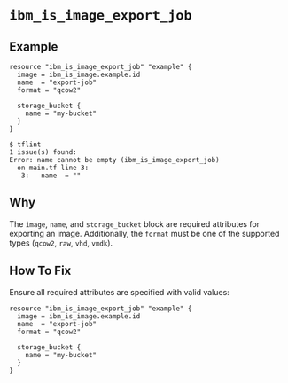 # `ibm_is_image_export_job`

## Example
```hcl
resource "ibm_is_image_export_job" "example" {
  image = ibm_is_image.example.id
  name  = "export-job"
  format = "qcow2"

  storage_bucket {
    name = "my-bucket"
  }
}
```

```console
$ tflint
1 issue(s) found:
Error: name cannot be empty (ibm_is_image_export_job)
  on main.tf line 3:
   3:   name  = ""
```

## Why
The `image`, `name`, and `storage_bucket` block are required attributes for exporting an image. Additionally, the `format` must be one of the supported types (`qcow2`, `raw`, `vhd`, `vmdk`).

## How To Fix
Ensure all required attributes are specified with valid values:
```hcl
resource "ibm_is_image_export_job" "example" {
  image = ibm_is_image.example.id
  name  = "export-job"
  format = "qcow2"

  storage_bucket {
    name = "my-bucket"
  }
}
```